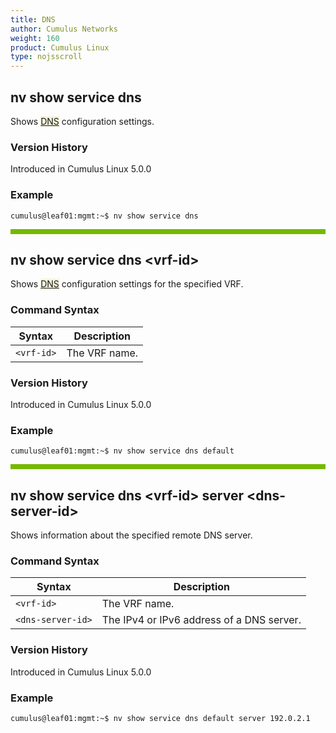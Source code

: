 ```yaml
---
title: DNS
author: Cumulus Networks
weight: 160
product: Cumulus Linux
type: nojsscroll
---
```

## nv show service dns

Shows <span style="background-color:#F5F5DC">[DNS](## "Domain Name Service")</span> configuration settings.

### Version History

Introduced in Cumulus Linux 5.0.0

### Example

```
cumulus@leaf01:mgmt:~$ nv show service dns
```

<HR STYLE="BORDER: DASHED RGB(118,185,0) 1.0PX;BACKGROUND-COLOR: RGB(118,185,0);HEIGHT: 6.0PX;"/>

## nv show service dns \<vrf-id\>

Shows <span style="background-color:#F5F5DC">[DNS](## "Domain Name Service")</span> configuration settings for the specified VRF.

### Command Syntax

| Syntax |  Description   |
| --------- | -------------- |
| `<vrf-id>` | The VRF name. |

### Version History

Introduced in Cumulus Linux 5.0.0

### Example

```
cumulus@leaf01:mgmt:~$ nv show service dns default
```

<HR STYLE="BORDER: DASHED RGB(118,185,0) 1.0PX;BACKGROUND-COLOR: RGB(118,185,0);HEIGHT: 6.0PX;"/>

## nv show service dns \<vrf-id\> server \<dns-server-id\>

Shows information about the specified remote DNS server.

### Command Syntax

| Syntax |  Description   |
| --------- | -------------- |
| `<vrf-id>` | The VRF name. |
| `<dns-server-id>`  | The IPv4 or IPv6 address of a DNS server. |

### Version History

Introduced in Cumulus Linux 5.0.0

### Example

```
cumulus@leaf01:mgmt:~$ nv show service dns default server 192.0.2.1
```
